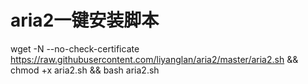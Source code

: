 
# aria2一键安装脚本

wget -N --no-check-certificate https://raw.githubusercontent.com/liyanglan/aria2/master/aria2.sh && chmod +x aria2.sh && bash aria2.sh
